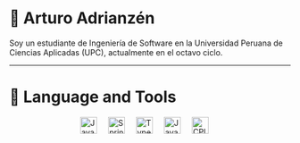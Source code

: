 # 🎵 Arturo Adrianzén

Soy un estudiante de Ingeniería de Software en la Universidad Peruana de Ciencias Aplicadas (UPC), actualmente en el octavo ciclo.

---
# 🤖 Language and Tools
<div style="display: flex; justify-content: center">
<img align="left" style="margin-right: 20px"  alt="Java" width = "30px" src="https://cdn.jsdelivr.net/gh/devicons/devicon@latest/icons/java/java-original.svg">

<img align="left" style="margin-right: 20px"  alt="Spring" width = "30px"  src="https://cdn.jsdelivr.net/gh/devicons/devicon@latest/icons/spring/spring-original.svg">

<img align="left" style="margin-right: 20px" alt="TypeScript" width = "30px"  src="https://cdn.jsdelivr.net/gh/devicons/devicon@latest/icons/typescript/typescript-original.svg">

<img align="left" style="margin-right: 20px" alt="JavaScript" width = "30px"  src="https://cdn.jsdelivr.net/gh/devicons/devicon@latest/icons/javascript/javascript-original.svg">

<img align="left" style="margin-right: 20px" alt="CPlusPlus" width = "30px" style="padding-right 10px;" src="https://cdn.jsdelivr.net/gh/devicons/devicon@latest/icons/cplusplus/cplusplus-original.svg">
<div/>

